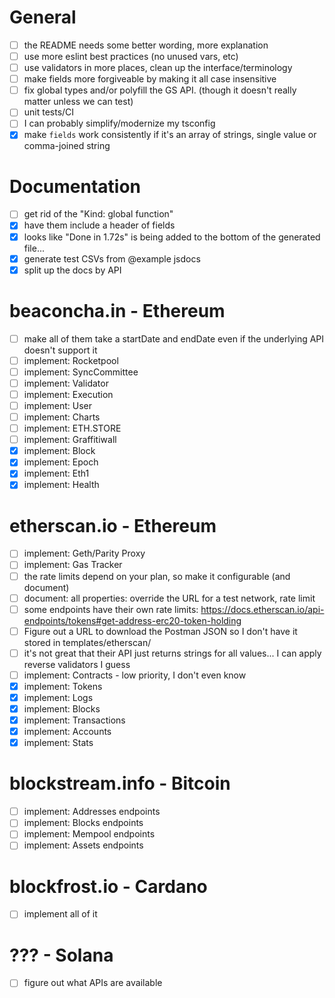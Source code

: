 # General
- [ ] the README needs some better wording, more explanation
- [ ] use more eslint best practices (no unused vars, etc)
- [ ] use validators in more places, clean up the interface/terminology
- [ ] make fields more forgiveable by making it all case insensitive
- [ ] fix global types and/or polyfill the GS API.  (though it doesn't really matter unless we can test)
- [ ] unit tests/CI
- [ ] I can probably simplify/modernize my tsconfig
- [x] make `fields` work consistently if it's an array of strings, single value or comma-joined string 

# Documentation
- [ ] get rid of the "Kind: global function"
- [x] have them include a header of fields
- [x] looks like "Done in 1.72s" is being added to the bottom of the generated file...
- [x] generate test CSVs from @example jsdocs
- [x] split up the docs by API

# beaconcha.in - Ethereum
- [ ] make all of them take a startDate and endDate even if the underlying API doesn't support it
- [ ] implement: Rocketpool
- [ ] implement: SyncCommittee
- [ ] implement: Validator
- [ ] implement: Execution
- [ ] implement: User
- [ ] implement: Charts
- [ ] implement: ETH.STORE
- [ ] implement: Graffitiwall
- [x] implement: Block
- [x] implement: Epoch
- [x] implement: Eth1
- [x] implement: Health

# etherscan.io - Ethereum
- [ ] implement: Geth/Parity Proxy
- [ ] implement: Gas Tracker
- [ ] the rate limits depend on your plan, so make it configurable (and document)
- [ ] document: all properties: override the URL for a test network, rate limit
- [ ] some endpoints have their own rate limits: https://docs.etherscan.io/api-endpoints/tokens#get-address-erc20-token-holding
- [ ] Figure out a URL to download the Postman JSON so I don't have it stored in templates/etherscan/
- [ ] it's not great that their API just returns strings for all values... I can apply reverse validators I guess
- [ ] implement: Contracts - low priority, I don't even know 
- [x] implement: Tokens
- [x] implement: Logs
- [x] implement: Blocks
- [x] implement: Transactions
- [x] implement: Accounts
- [x] implement: Stats

# blockstream.info - Bitcoin
- [ ] implement: Addresses endpoints
- [ ] implement: Blocks endpoints
- [ ] implement: Mempool endpoints
- [ ] implement: Assets endpoints

# blockfrost.io - Cardano
- [ ] implement all of it 

# ??? - Solana
- [ ] figure out what APIs are available
